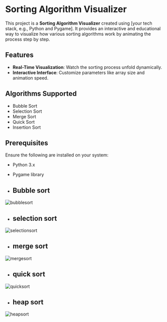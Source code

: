# Sorting Algorithm Visualizer

This project is a **Sorting Algorithm Visualizer** created using [your tech stack, e.g., Python and Pygame]. It provides an interactive and educational way to visualize how various sorting algorithms work by animating the process step by step.

## Features

- **Real-Time Visualization**: Watch the sorting process unfold dynamically.
- **Interactive Interface**: Customize parameters like array size and animation speed.

## Algorithms Supported

- Bubble Sort
- Selection Sort
- Merge Sort
- Quick Sort
- Insertion Sort

## Prerequisites

Ensure the following are installed on your system:

- Python 3.x
- Pygame library

- ## Bubble sort 

 ![bubblesort](https://github.com/user-attachments/assets/dc9d3bdb-4f02-4b1c-8036-b52816530510)

- ## selection sort

 ![selectionsort](https://github.com/user-attachments/assets/173f7e26-a04f-4ae3-82d3-0452907672a7)

- ## merge sort

 ![mergesort](https://github.com/user-attachments/assets/b8a5d0af-1b02-47f5-b762-433a47e829f3)

- ## quick sort

 ![quicksort](https://github.com/user-attachments/assets/3fb91608-aa42-4591-9996-9b38676fb6a5)

- ## heap sort

  
![heapsort](https://github.com/user-attachments/assets/e62632fc-5a80-41b6-8dbe-dd8b02d9f521)


